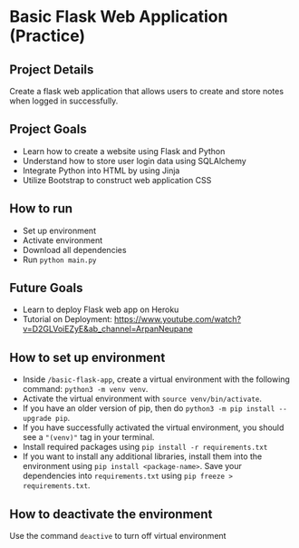 # Basic Flask Web Application (Practice)

## Project Details
Create a flask web application that allows users to create and store notes when logged in successfully.

## Project Goals
* Learn how to create a website using Flask and Python
* Understand how to store user login data using SQLAlchemy
* Integrate Python into HTML by using Jinja
* Utilize Bootstrap to construct web application CSS

## How to run
* Set up environment
* Activate environment
* Download all dependencies
* Run `python main.py`

## Future Goals
* Learn to deploy Flask web app on Heroku
* Tutorial on Deployment: https://www.youtube.com/watch?v=D2GLVoiEZyE&ab_channel=ArpanNeupane

## How to set up environment
* Inside `/basic-flask-app`, create a virtual environment with the following command: `python3 -m venv venv`.
* Activate the virtual environment with `source venv/bin/activate`.
* If you have an older version of pip, then do `python3 -m pip install --upgrade pip`.
* If you have successfully activated the virtual environment, you should see a `"(venv)"` tag in your terminal. 
* Install required packages using `pip install -r requirements.txt`
* If you want to install any additional libraries, install them into the environment using `pip install <package-name>`. Save your dependencies into `requirements.txt` using `pip freeze > requirements.txt`.

## How to deactivate the environment
Use the command `deactive` to turn off virtual environment
